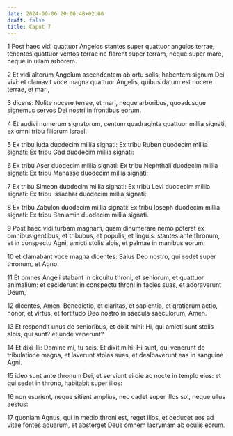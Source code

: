 ```yaml
---
date: 2024-09-06 20:00:48+02:00
draft: false
title: Caput 7
---
```





1 Post haec vidi quattuor Angelos stantes super quattuor angulos terrae, tenentes quattuor ventos terrae ne flarent super terram, neque super mare, neque in ullam arborem.

2 Et vidi alterum Angelum ascendentem ab ortu solis, habentem signum Dei vivi: et clamavit voce magna quattuor Angelis, quibus datum est nocere terrae, et mari,

3 dicens: Nolite nocere terrae, et mari, neque arboribus, quoadusque signemus servos Dei nostri in frontibus eorum.

4 Et audivi numerum signatorum, centum quadraginta quattuor millia signati, ex omni tribu filiorum Israel.

5 Ex tribu Iuda duodecim millia signati: Ex tribu Ruben duodecim millia signati: Ex tribu Gad duodecim millia signati:

6 Ex tribu Aser duodecim millia signati: Ex tribu Nephthali duodecim millia signati: Ex tribu Manasse duodecim millia signati:

7 Ex tribu Simeon duodecim millia signati: Ex tribu Levi duodecim millia signati: Ex tribu Issachar duodecim millia signati:

8 Ex tribu Zabulon duodecim millia signati: Ex tribu Ioseph duodecim millia signati: Ex tribu Beniamin duodecim millia signati.

9 Post haec vidi turbam magnam, quam dinumerare nemo poterat ex omnibus gentibus, et tribubus, et populis, et linguis: stantes ante thronum, et in conspectu Agni, amicti stolis albis, et palmae in manibus eorum:

10 et clamabant voce magna dicentes: Salus Deo nostro, qui sedet super thronum, et Agno.

11 Et omnes Angeli stabant in circuitu throni, et seniorum, et quattuor animalium: et ceciderunt in conspectu throni in facies suas, et adoraverunt Deum,

12 dicentes, Amen. Benedictio, et claritas, et sapientia, et gratiarum actio, honor, et virtus, et fortitudo Deo nostro in saecula saeculorum, Amen.

13 Et respondit unus de senioribus, et dixit mihi: Hi, qui amicti sunt stolis albis, qui sunt? et unde venerunt?

14 Et dixi illi: Domine mi, tu scis. Et dixit mihi: Hi sunt, qui venerunt de tribulatione magna, et laverunt stolas suas, et dealbaverunt eas in sanguine Agni.

15 ideo sunt ante thronum Dei, et serviunt ei die ac nocte in templo eius: et qui sedet in throno, habitabit super illos:

16 non esurient, neque sitient amplius, nec cadet super illos sol, neque ullus aestus:

17 quoniam Agnus, qui in medio throni est, reget illos, et deducet eos ad vitae fontes aquarum, et absterget Deus omnem lacrymam ab oculis eorum.

